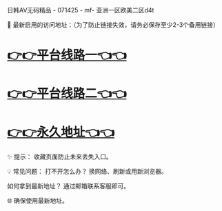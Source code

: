 日韩AV无码精品 - 071425 - mf- 亚洲一区欧美二区d4t

🌟 最新启用的访问地址：（为了防止链接失效，请务必保存至少2-3个备用链接）

# [👉👉平台线路一👈👈](https://za52.run)
# [👉👉平台线路二👈👈](https://za53.run)
# [👉👉永久地址👈👈](https://za51.run)

✨ 提示：
收藏页面防止未来丢失入口。

💡 常见问题：
打不开怎么办？
换网络、刷新或用新浏览器。

如何拿到最新地址？
通过邮箱联系客服即可。

🌐 确保使用最新地址。
